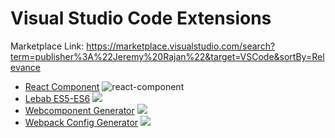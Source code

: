 # Visual Studio Code Extensions

Marketplace Link: https://marketplace.visualstudio.com/search?term=publisher%3A%22Jeremy%20Rajan%22&target=VSCode&sortBy=Relevance

* [React Component][1] ![react-component](http://vsmarketplacebadge.apphb.com/installs/jeremyrajan.react-component.svg)
* [Lebab ES5-ES6][2] ![](http://vsmarketplacebadge.apphb.com/installs/jeremyrajan.vscode-lebab.svg)
* [Webcomponent Generator][3] ![](http://vsmarketplacebadge.apphb.com/installs/jeremyrajan.webcomponent-generator.svg)
* [Webpack Config Generator][4] ![](http://vsmarketplacebadge.apphb.com/installs/jeremyrajan.webpack.svg)

[1]: https://github.com/jeremyrajan/vscode-exts/tree/master/react-component
[2]: https://github.com/jeremyrajan/vscode-exts/tree/master/vscode-lebab
[3]: https://github.com/jeremyrajan/vscode-exts/tree/master/webcomponent-generator
[4]: https://github.com/jeremyrajan/vscode-exts/tree/master/webpack
